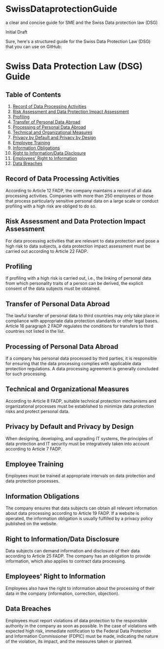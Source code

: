 # SwissDataprotectionGuide
a clear and concise guide for SME and the Swiss Data protection law (DSG) 


Initial Draft

Sure, here's a structured guide for the Swiss Data Protection Law (DSG) that you can use on GitHub:

# Swiss Data Protection Law (DSG) Guide

## Table of Contents
1. [Record of Data Processing Activities](#record-of-data-processing-activities)
2. [Risk Assessment and Data Protection Impact Assessment](#risk-assessment-and-data-protection-impact-assessment)
3. [Profiling](#profiling)
4. [Transfer of Personal Data Abroad](#transfer-of-personal-data-abroad)
5. [Processing of Personal Data Abroad](#processing-of-personal-data-abroad)
6. [Technical and Organizational Measures](#technical-and-organizational-measures)
7. [Privacy by Default and Privacy by Design](#privacy-by-default-and-privacy-by-design)
8. [Employee Training](#employee-training)
9. [Information Obligations](#information-obligations)
10. [Right to Information/Data Disclosure](#right-to-information-data-disclosure)
11. [Employees' Right to Information](#employees-right-to-information)
12. [Data Breaches](#data-breaches)

## Record of Data Processing Activities
According to Article 12 FADP, the company maintains a record of all data processing activities. Companies with more than 250 employees or those that process particularly sensitive personal data on a large scale or conduct profiling with a high risk are obliged to do so.

## Risk Assessment and Data Protection Impact Assessment
For data processing activities that are relevant to data protection and pose a high risk to data subjects, a data protection impact assessment must be carried out according to Article 22 FADP.

## Profiling
If profiling with a high risk is carried out, i.e., the linking of personal data from which personality traits of a person can be derived, the explicit consent of the data subjects must be obtained.

## Transfer of Personal Data Abroad
The lawful transfer of personal data to third countries may only take place in compliance with appropriate data protection standards or other legal bases. Article 16 paragraph 2 FADP regulates the conditions for transfers to third countries not listed in the list.

## Processing of Personal Data Abroad
If a company has personal data processed by third parties, it is responsible for ensuring that the data processing complies with applicable data protection regulations. A data processing agreement is generally concluded for such processing.

## Technical and Organizational Measures
According to Article 8 FADP, suitable technical protection mechanisms and organizational processes must be established to minimize data protection risks and protect personal data.

## Privacy by Default and Privacy by Design
When designing, developing, and upgrading IT systems, the principles of data protection and IT security must be integratively taken into account according to Article 7 FADP.

## Employee Training
Employees must be trained at appropriate intervals on data protection and data protection processes.

## Information Obligations
The company ensures that data subjects can obtain all relevant information about data processing according to Article 19 FADP. If a website is operated, the information obligation is usually fulfilled by a privacy policy published on the website.

## Right to Information/Data Disclosure
Data subjects can demand information and disclosure of their data according to Article 25 FADP. The company has an obligation to provide information, which also applies to contract data processing.

## Employees' Right to Information
Employees also have the right to information about the processing of their data in the company (information, correction, objection).

## Data Breaches
Employees must report violations of data protection to the responsible authority in the company as soon as possible. In the case of violations with expected high risk, immediate notification to the Federal Data Protection and Information Commissioner (FDPIC) must be made, indicating the nature of the violation, its impact, and the measures taken or planned.


